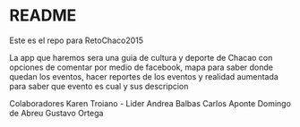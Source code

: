 # README #

Este es el repo para RetoChaco2015

La app que haremos sera una guia de cultura y deporte de Chacao con opciones de comentar por medio de facebook, mapa para saber donde quedan los eventos, hacer reportes de los eventos y realidad aumentada para saber que evento es cual y sus descripcion

Colaboradores
Karen Troiano - Lider
Andrea Balbas
Carlos Aponte
Domingo de Abreu
Gustavo Ortega